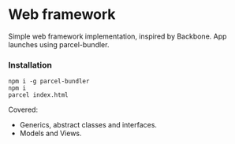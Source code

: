 # Web framework

Simple web framework implementation, inspired by Backbone.
App launches using parcel-bundler.

### Installation

```
npm i -g parcel-bundler
npm i
parcel index.html
```

Covered:

- Generics, abstract classes and interfaces.
- Models and Views.
